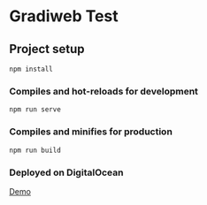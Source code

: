 # Gradiweb Test

## Project setup
```
npm install
```

### Compiles and hot-reloads for development
```
npm run serve
```

### Compiles and minifies for production
```
npm run build
```

### Deployed on DigitalOcean

[Demo](https://gradiweb-test-t276y.ondigitalocean.app/)



